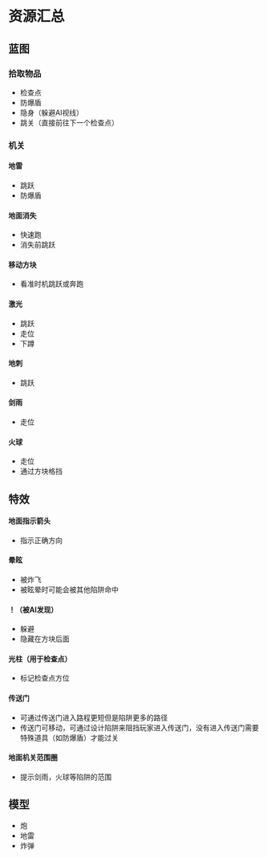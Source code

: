 # 资源汇总
## 蓝图
### 拾取物品
* 检查点
* 防爆盾
* 隐身（躲避AI视线）
* 跳关（直接前往下一个检查点）
### 机关
#### 地雷
* 跳跃
* 防爆盾
#### 地面消失
* 快速跑
* 消失前跳跃
#### 移动方块
* 看准时机跳跃或奔跑
#### 激光
* 跳跃
* 走位
* 下蹲
#### 地刺
* 跳跃
#### 剑雨
* 走位
#### 火球
* 走位
* 通过方块格挡
## 特效
#### 地面指示箭头
* 指示正确方向
#### 晕眩
* 被炸飞
* 被眩晕时可能会被其他陷阱命中
#### ！（被AI发现）
* 躲避
* 隐藏在方块后面
#### 光柱（用于检查点）
* 标记检查点方位
#### 传送门
* 可通过传送门进入路程更短但是陷阱更多的路径
* 传送门可移动，可通过设计陷阱来阻挡玩家进入传送门，没有进入传送门需要特殊道具（如防爆盾）才能过关
#### 地面机关范围圈
* 提示剑雨，火球等陷阱的范围
## 模型
* 炮
* 地雷
* 炸弹

  